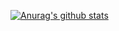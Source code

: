 [![Anurag's github stats](https://github-readme-stats.vercel.app/api?username=tangbearrrr)](https://github.com/anuraghazra/github-readme-stats)
